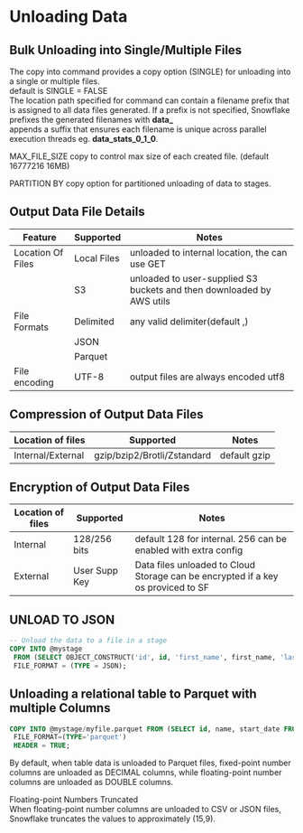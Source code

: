 # Unloading Data

## Bulk Unloading into Single/Multiple Files
The copy into command provides a copy option (SINGLE) for unloading into a single or multiple files.  
default is SINGLE = FALSE  
The location path specified for command can contain a filename prefix that is assigned to all data files generated. If a prefix is not specified, Snowflake  
prefixes the generated filenames with **data_**  
appends a suffix that ensures each filename is unique across parallel execution threads eg. **data_stats_0_1_0**.  

MAX_FILE_SIZE copy to control max size of each created file.  (default 16777216 16MB)

PARTITION BY copy option for partitioned unloading of data to stages.  

## Output Data File Details
|Feature|Supported|Notes|
|---|---|---|
|Location Of Files|Local Files|unloaded to internal location, the can use GET|
||S3| unloaded to user-supplied S3 buckets and then downloaded by AWS utils|
|File Formats|Delimited| any valid delimiter(default ,)|
||JSON| |
||Parquet| |
|File encoding|UTF-8| output files are always encoded utf8|

## Compression of Output Data Files
|Location of files| Supported | Notes |
|---|---|---|
|Internal/External|gzip/bzip2/Brotli/Zstandard|default gzip|

## Encryption of Output Data Files
|Location of files| Supported | Notes |
|---|---|---|
|Internal | 128/256 bits | default 128 for internal. 256 can be enabled with extra config |
|External | User Supp Key | Data files unloaded to Cloud Storage can be encrypted if a key os proviced to SF |

## UNLOAD TO JSON
```sql
-- Unload the data to a file in a stage
COPY INTO @mystage
 FROM (SELECT OBJECT_CONSTRUCT('id', id, 'first_name', first_name, 'last_name', last_name, 'city', city, 'state', state) FROM mytable)
 FILE_FORMAT = (TYPE = JSON);
 ```

 ## Unloading a relational table to Parquet with multiple Columns
 ```sql
 COPY INTO @mystage/myfile.parquet FROM (SELECT id, name, start_date FROM mytable)
  FILE_FORMAT=(TYPE='parquet')
  HEADER = TRUE;
  ```
  By default, when table data is unloaded to Parquet files, fixed-point number columns are unloaded as DECIMAL columns, while floating-point number columns are unloaded as DOUBLE columns.

Floating-point Numbers Truncated  
When floating-point number columns are unloaded to CSV or JSON files, Snowflake truncates the values to approximately (15,9).